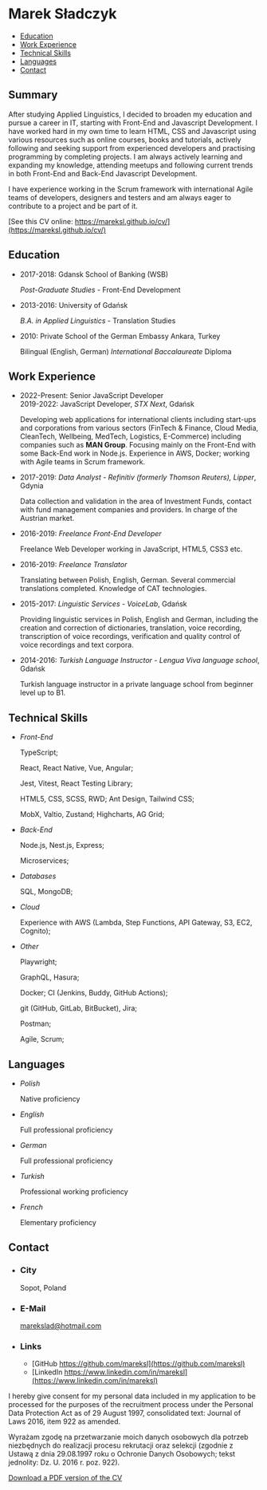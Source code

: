 # Marek Sładczyk

- [Education](#education)
- [Work Experience](#work-experience)
- [Technical Skills](#technical-skills)
- [Languages](#languages)
- [Contact](#contact)

## Summary

After studying Applied Linguistics, I decided to broaden my education and pursue a career in IT, starting with Front-End and Javascript Development. I have worked hard in my own time to learn HTML, CSS and Javascript using various resources such as online courses, books and tutorials, actively following and seeking support from experienced developers and practising programming by completing projects. I am always actively learning and expanding my knowledge, attending meetups and following current trends in both Front-End and Back-End Javascript Development.

I have experience working in the Scrum framework with international Agile teams of developers, designers and testers and am always eager to contribute to a project and be part of it.

[See this CV online: https://mareksl.github.io/cv/](https://mareksl.github.io/cv/)

## Education

- 2017-2018: Gdansk School of Banking (WSB)

  _Post-Graduate Studies_ - Front-End Development

- 2013-2016: University of Gdańsk

  _B.A. in Applied Linguistics_ - Translation Studies

- 2010: Private School of the German Embassy Ankara, Turkey

  Bilingual (English, German) _International Baccalaureate_ Diploma

## Work Experience

- 2022-Present: Senior JavaScript Developer \
  2019-2022: JavaScript Developer, _STX Next_, Gdańsk

  Developing web applications for international clients including
  start-ups and corporations from various sectors (FinTech &
  Finance, Cloud Media, CleanTech, Wellbeing, MedTech, Logistics,
  E-Commerce) including companies such as **MAN Group**. Focusing mainly
  on the Front-End with some Back-End work in Node.js. Experience in
  AWS, Docker; working with Agile teams in Scrum framework.

- 2017-2019: _Data Analyst - Refinitiv (formerly Thomson Reuters), Lipper_, Gdynia

  Data collection and validation in the area of Investment Funds, contact with fund management companies and providers. In charge of the Austrian market.

- 2016-2019: _Freelance Front-End Developer_

  Freelance Web Developer working in JavaScript, HTML5, CSS3 etc.

- 2016-2019: _Freelance Translator_

  Translating between Polish, English, German. Several commercial translations completed. Knowledge of CAT technologies.

- 2015-2017: _Linguistic Services - VoiceLab_, Gdańsk

  Providing linguistic services in Polish, English and German, including the creation and correction of dictionaries, translation, voice recording, transcription of voice recordings, verification and quality control of voice recordings and text corpora.

- 2014-2016: _Turkish Language Instructor - Lengua Viva language school_, Gdańsk

  Turkish language instructor in a private language school from beginner level up to B1.

## Technical Skills

- _Front-End_

  TypeScript;

  React, React Native, Vue, Angular;

  Jest, Vitest, React Testing Library;

  HTML5, CSS, SCSS, RWD; Ant Design, Tailwind CSS;

  MobX, Valtio, Zustand; Highcharts, AG Grid;

- _Back-End_

  Node.js, Nest.js, Express;

  Microservices;

- _Databases_

  SQL, MongoDB;

- _Cloud_

  Experience with AWS (Lambda, Step Functions, API Gateway, S3, EC2, Cognito);

- _Other_

  Playwright;

  GraphQL, Hasura;

  Docker; CI (Jenkins, Buddy, GitHub Actions);

  git (GitHub, GitLab, BitBucket), Jira;

  Postman;

  Agile, Scrum;

## Languages

- _Polish_

  Native proficiency

- _English_

  Full professional proficiency

- _German_

  Full professional proficiency

- _Turkish_

  Professional working proficiency

- _French_

  Elementary proficiency

## Contact

- ### City

  Sopot, Poland

- ### E-Mail

  [marekslad@hotmail.com](mailto:marekslad@hotmail.com)

- ### Links

  - [GitHub https://github.com/mareksl](https://github.com/mareksl)
  - [LinkedIn https://www.linkedin.com/in/mareksl](https://www.linkedin.com/in/mareksl)

I hereby give consent for my personal data included in my application to be processed for the purposes of the recruitment process under the Personal Data Protection Act as of 29 August 1997, consolidated text: Journal of Laws 2016, item 922 as amended.

Wyrażam zgodę na przetwarzanie moich danych osobowych dla potrzeb niezbędnych do realizacji procesu rekrutacji oraz selekcji (zgodnie z Ustawą z dnia 29.08.1997 roku o Ochronie Danych Osobowych; tekst jednolity: Dz. U. 2016 r. poz. 922).

[Download a PDF version of the CV](files/CV_Marek_Sladczyk.pdf)
